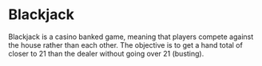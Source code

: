 # Blackjack

Blackjack is a casino banked game, meaning that players compete against the house rather than each other. 
The objective is to get a hand total of closer to 21 than the dealer without going over 21 (busting).
